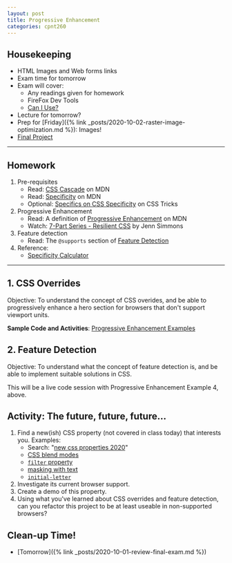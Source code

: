 ```yaml
---
layout: post
title: Progressive Enhancement
categories: cpnt260
---
```

## Housekeeping
- HTML Images and Web forms links
- Exam time for tomorrow
- Exam will cover:
  - Any readings given for homework
  - FireFox Dev Tools
  - [Can I Use?](https://caniuse.com/)
- Lecture for tomorrow?
- Prep for [Friday]({% link _posts/2020-10-02-raster-image-optimization.md %}): Images!
- [Final Project]({{site.baseurl}}/assessments/cpnt260/final)

---

## Homework
1. Pre-requisites
    - Read: [CSS Cascade](https://developer.mozilla.org/en-US/docs/Web/CSS/Cascade) on MDN
    - Read: [Specificity](https://developer.mozilla.org/en-US/docs/Web/CSS/Specificity) on MDN
    - Optional: [Specifics on CSS Specificity](https://css-tricks.com/specifics-on-css-specificity/) on CSS Tricks
2. Progressive Enhancement
    - Read: A definition of [Progressive Enhancement](https://developer.mozilla.org/en-US/docs/Glossary/Progressive_Enhancement) on MDN
    - Watch: [7-Part Series - Resilient CSS](https://www.youtube.com/playlist?list=PLbSquHt1VCf1kpv9WRGMCA9_Nn4vCLZ9Y) by Jenn Simmons
3. Feature detection
    - Read: The `@supports` section of [Feature Detection](https://developer.mozilla.org/en-US/docs/Learn/Tools_and_testing/Cross_browser_testing/Feature_detection#supports)
4. Reference:
    - [Specificity Calculator](https://specificity.keegan.st/)

---

## 1. CSS Overrides
Objective: To understand the concept of CSS overides, and be able to progressively enhance a hero section for browsers that don't support viewport units.

**Sample Code and Activities**: [Progressive Enhancement Examples]({{site.baseurl}}/sample-code/frontend/progressive-enhancement/)

## 2. Feature Detection
Objective: To understand what the concept of feature detection is, and be able to implement suitable solutions in CSS.

This will be a live code session with Progressive Enhancement Example 4, above.

## Activity: The future, future, future...
1. Find a new(ish) CSS property (not covered in class today) that interests you. Examples:
    - Search: "[new css properties 2020](https://www.google.com/search?q=new+css+properties+2020)"
    - [CSS blend modes](https://css-tricks.com/basics-css-blend-modes/)
    - [`filter` property](https://css-tricks.com/almanac/properties/f/filter/)
    - [masking with text](https://css-tricks.com/how-to-do-knockout-text/)
    - [`initial-letter`](https://css-tricks.com/almanac/properties/i/initial-letter/)
2. Investigate its current browser support.
3. Create a demo of this property.
4. Using what you've learned about CSS overrides and feature detection, can you refactor this project to be at least useable in non-supported browsers?

## Clean-up Time!
- [Tomorrow]({% link _posts/2020-10-01-review-final-exam.md %})